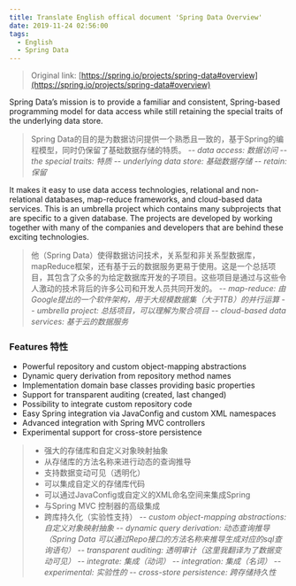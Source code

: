```yaml
---
title: Translate English offical document 'Spring Data Overview'
date: 2019-11-24 02:56:00
tags:
  - English
  - Spring Data
---
```


> Original link: [https://spring.io/projects/spring-data#overview](https://spring.io/projects/spring-data#overview)

Spring Data’s mission is to provide a familiar and consistent, Spring-based programming model for data access while still retaining the special traits of the underlying data store.

> Spring Data的目的是为数据访问提供一个熟悉且一致的，基于Spring的编程模型，同时仍保留了基础数据存储的特质。
> *-- data access: 数据访问*
> *-- the special traits: 特质*
> *-- underlying data store: 基础数据存储*
> *-- retain: 保留*

It makes it easy to use data access technologies, relational and non-relational databases, map-reduce frameworks, and cloud-based data services. This is an umbrella project which contains many subprojects that are specific to a given database. The projects are developed by working together with many of the companies and developers that are behind these exciting technologies.

> 他（Spring Data）使得数据访问技术，关系型和非关系型数据库，mapReduce框架，还有基于云的数据服务更易于使用。这是一个总括项目，其包含了众多的为给定数据库开发的子项目。这些项目是通过与这些令人激动的技术背后的许多公司和开发人员共同开发的。
> *-- map-reduce: 由Google提出的一个软件架构，用于大规模数据集（大于1TB）的并行运算*
> *-- umbrella project: 总括项目，可以理解为聚合项目*
> *-- cloud-based data services: 基于云的数据服务*

### Features 特性

- Powerful repository and custom object-mapping abstractions
- Dynamic query derivation from repository method names
- Implementation domain base classes providing basic properties
- Support for transparent auditing (created, last changed)
- Possibility to integrate custom repository code
- Easy Spring integration via JavaConfig and custom XML namespaces
- Advanced integration with Spring MVC controllers
- Experimental support for cross-store persistence

> - 强大的存储库和自定义对象映射抽象
> - 从存储库的方法名称来进行动态的查询推导
> - 支持数据变动可见（透明化）
> - 可以集成自定义的存储库代码
> - 可以通过JavaConfig或自定义的XML命名空间来集成Spring
> - 与Spring MVC 控制器的高级集成
> - 跨库持久化（实验性支持）
> *-- custom object-mapping abstractions: 自定义对象映射抽象*
> *-- dynamic query derivation: 动态查询推导（Spring Data 可以通过Repo接口的方法名称来推导生成对应的sql查询语句）*
> *-- transparent auditing: 透明审计（这里我翻译为了数据变动可见）*
> *-- integrate: 集成（动词）*
> *-- integration: 集成（名词）*
> *-- experimental: 实验性的*
> *-- cross-store persistence: 跨存储持久性*
